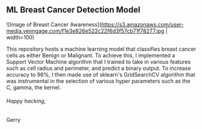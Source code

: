 ## ML Breast Cancer Detection Model

![Image of Breast Cancer Awareness](https://s3.amazonaws.com/user-media.venngage.com/f1e3e826e522c22f6d3f57cb71f78277.jpg | width=100)

This repository hosts a machine learning model that classifies breast cancer cells as either Benign or Malignant. To achieve this, I implemented a Support Vector Machine algorithm that I trained to take in various features such as cell radius and perimeter, and predict a binary output. To increase accuracy to 96%, I then made use of sklearn's GridSearchCV algorithm that was instrumental in the selection of various hyper parameters such as the C, gamma, the kernel.



###### Happy hacking,
Gerry
